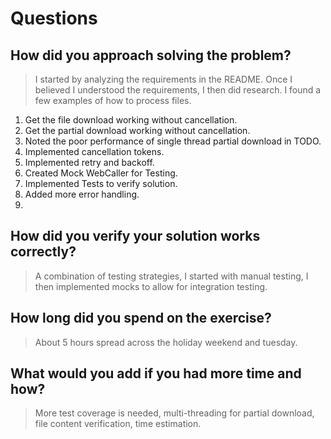 # Questions

## How did you approach solving the problem?
> I started by analyzing the requirements in the README. Once I believed I understood the requirements, I then did research. I found a few examples of how to process files.  
<ol>
    <li> Get the file download working without cancellation. </li>
    <li> Get the partial download working without cancellation. </li>
    <li> Noted the poor performance of single thread partial download in TODO. </li>
    <li> Implemented cancellation tokens. </li>
    <li> Implemented retry and backoff. </li>
    <li> Created Mock WebCaller for Testing. </li>
    <li> Implemented Tests to verify solution.</li>
    <li> Added more error handling. <li>
</ol>


## How did you verify your solution works correctly?
> A combination of testing strategies, I started with manual testing, I then implemented mocks to allow for integration testing. 


## How long did you spend on the exercise?
> About 5 hours spread across the holiday weekend and tuesday. 



## What would you add if you had more time and how?
> More test coverage is needed, multi-threading for partial download, file content verification, time estimation.


